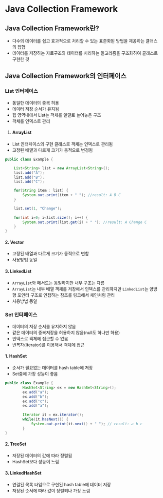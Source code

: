 # Java Collection Framework
## Java Collection Framework란?
- 다수의 데이터를 쉽고 효과적으로 처리할 수 있는 표준화된 방법을 제공하는 클래스의 집합
- 데이터를 저장하는 자료구조와 데이터를 처리하는 알고리즘을 구조화하여 클래스로 구현한 것

## Java Collection Framework의 인터페이스
### List 인터페이스
- 동일한 데이터의 중복 허용
- 데이터 저장 순서가 유지됨
- 힙 영역내에서 List는 객체를 일렬로 늘어놓은 구조
- 객체를 인덱스로 관리

1. #### ArrayList
- List 인터페이스의 구현 클래스로 객체는 인덱스로 관리됨
- 고정된 배열과 다르게 크기가 동적으로 변경됨
```java
public class Example {

    List<String> list = new ArrayList<String>();
    list.add("A");
    list.add("B");
    list.add("C");

    for(String item : list) {
	    System.out.print(item + " "); //result: A B C
	}

    list.set(1, "Change");
	    
	for(int i=0; i<list.size(); i++) {
	   	System.out.print(list.get(i) + " "); //result: A Change C
	}
}
```

#### 2. Vector
- 고정된 배열과 다르게 크기가 동적으로 변함
- 사용방법 동일

#### 3. LinkedList
- `ArrayList`와 메서드는 동일하지만 내부 구조는 다름
- `ArrayList`는 내부 배열 객체를 저장해서 인덱스를 관리하지만 `LinkedList`는 양방향 포인터 구조로 인접하는 참조를 링크해서 체인처럼 관리
- 사용방법 동일

### Set 인터페이스
- 데이터의 저장 순서를 유지하지 않음
- 같은 데이터의 중복저장을 허용하지 않음(null도 하나만 허용)
- 인덱스로 객체에 접근할 수 없음
- 반복자(Iterator)를 이용해서 객체에 접근

#### 1. HashSet
- 순서가 필요없는 데이터를 hash table에 저장
- Set중에 가장 성능이 좋음
```java
public class Example {
    	HashSet<String> ex = new HashSet<String>();
	    ex.add("a");
	    ex.add("b");
	    ex.add("c");
	    ex.add("a");
	    
	    Iterator it = ex.iterator();
	    while(it.hasNext()) {
	    	System.out.print(it.next() + " "); // result: a b c
	    }
}
```
#### 2. TreeSet
- 저장된 데이터의 값에 따라 정렬됨
- HashSet보다 성능이 느림

#### 3. LinkedHashSet
- 연결된 목록 타입으로 구현된 hash table에 데이터 저장
- 저장된 순서에 따라 값이 정렬되나 가장 느림